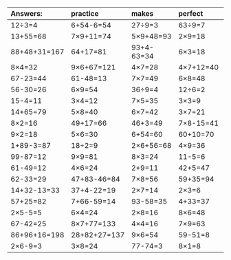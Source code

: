 | Answers: | practice | makes | perfect | ! |
| :--- | :--- | :--- | :--- | :--- |
| 12÷3=4 | 6+54-6=54 | 27÷9=3 | 63÷9=7 | 37+60-73=24 | 
| 13+55=68 | 7×9+11=74 | 5×9+48=93 | 2×9=18 | 9×2-1=17 | 
| 88+48+31=167 | 64+17=81 | 93+4-63=34 | 6×3=18 | 55-29=26 | 
| 8×4=32 | 9×6+67=121 | 4×7=28 | 4×7+12=40 | 88+53+42=183 | 
| 67-23=44 | 61-48=13 | 7×7=49 | 6×8=48 | 1+67=68 | 
| 56-30=26 | 6×9=54 | 36÷9=4 | 12÷6=2 | 5×8+33=73 | 
| 15-4=11 | 3×4=12 | 7×5=35 | 3×3=9 | 9×8+80=152 | 
| 14+65=79 | 5×8=40 | 6×7=42 | 3×7=21 | 6÷3=2 | 
| 8×2=16 | 49+17=66 | 46+3=49 | 7×8-15=41 | 6×2+82=94 | 
| 9×2=18 | 5×6=30 | 6+54=60 | 60+10=70 | 6×2+5=17 | 
| 1+89-3=87 | 18÷2=9 | 2×6+56=68 | 4×9=36 | 6×5=30 | 
| 99-87=12 | 9×9=81 | 8×3=24 | 11-5=6 | 7×3=21 | 
| 61-49=12 | 4×6=24 | 2+9=11 | 42+5=47 | 5×9=45 | 
| 62-33=29 | 47+83-46=84 | 7×8=56 | 59+35=94 | 32+55-21=66 | 
| 14+32-13=33 | 37+4-22=19 | 2×7=14 | 2×3=6 | 32÷8=4 | 
| 57+25=82 | 7+66-59=14 | 93-58=35 | 4+33=37 | 1×2=2 | 
| 2×5-5=5 | 6×4=24 | 2×8=16 | 8×6=48 | 4×8=32 | 
| 67-42=25 | 8×7+77=133 | 4×4=16 | 7×9=63 | 24÷8=3 | 
| 86+96+16=198 | 28+82+27=137 | 9×6=54 | 59-51=8 | 5×5+14=39 | 
| 2×6-9=3 | 3×8=24 | 77-74=3 | 8×1=8 | 6×2=12 | 
